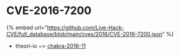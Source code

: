 # CVE-2016-7200
{% embed url="https://github.com/Live-Hack-CVE/full_database/blob/main/cves/2016/CVE-2016-7200.json" %}

* theori-io ~> [chakra-2016-11](https://www.alice-snow.ru/2016/database/cve-2016-7200/chakra-2016-11-theori-io)